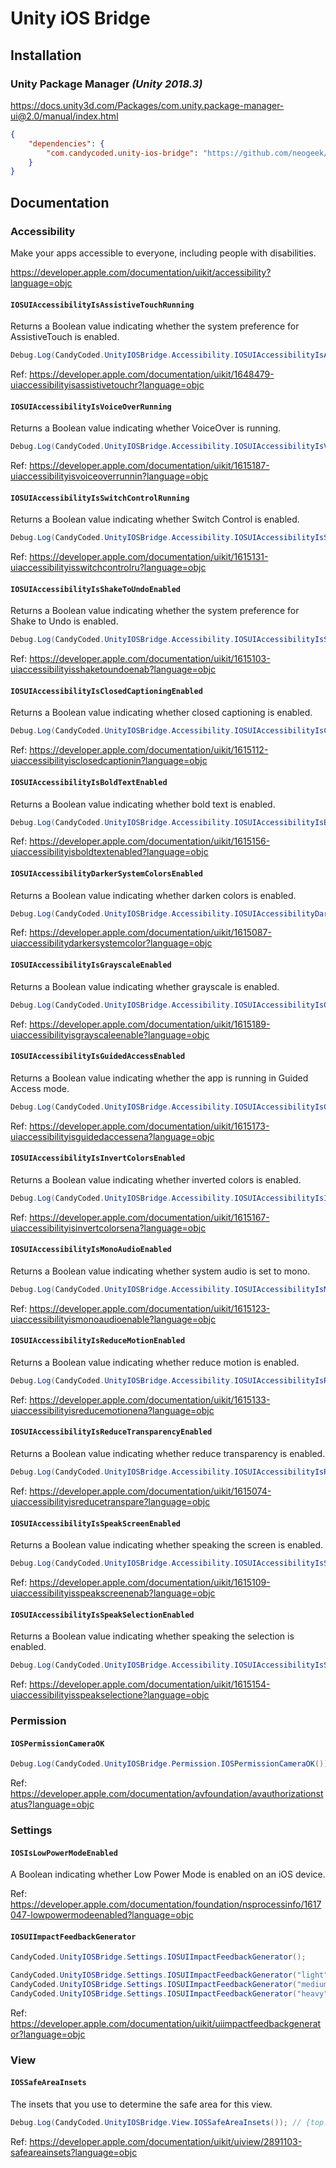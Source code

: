 # Unity iOS Bridge

## Installation

### Unity Package Manager _(Unity 2018.3)_

<https://docs.unity3d.com/Packages/com.unity.package-manager-ui@2.0/manual/index.html>

```json
{
    "dependencies": {
        "com.candycoded.unity-ios-bridge": "https://github.com/neogeek/Unity-iOS-Bridge.git#v1.0.0"
    }
}
```

## Documentation

### Accessibility

Make your apps accessible to everyone, including people with disabilities.

<https://developer.apple.com/documentation/uikit/accessibility?language=objc>

#### `IOSUIAccessibilityIsAssistiveTouchRunning`

Returns a Boolean value indicating whether the system preference for AssistiveTouch is enabled.

```csharp
Debug.Log(CandyCoded.UnityIOSBridge.Accessibility.IOSUIAccessibilityIsAssistiveTouchRunning); // true
```

Ref: <https://developer.apple.com/documentation/uikit/1648479-uiaccessibilityisassistivetouchr?language=objc>

#### `IOSUIAccessibilityIsVoiceOverRunning`

Returns a Boolean value indicating whether VoiceOver is running.

```csharp
Debug.Log(CandyCoded.UnityIOSBridge.Accessibility.IOSUIAccessibilityIsVoiceOverRunning); // true
```

Ref: <https://developer.apple.com/documentation/uikit/1615187-uiaccessibilityisvoiceoverrunnin?language=objc>

#### `IOSUIAccessibilityIsSwitchControlRunning`

Returns a Boolean value indicating whether Switch Control is enabled.

```csharp
Debug.Log(CandyCoded.UnityIOSBridge.Accessibility.IOSUIAccessibilityIsSwitchControlRunning); // true
```

Ref: <https://developer.apple.com/documentation/uikit/1615131-uiaccessibilityisswitchcontrolru?language=objc>

#### `IOSUIAccessibilityIsShakeToUndoEnabled`

Returns a Boolean value indicating whether the system preference for Shake to Undo is enabled.

```csharp
Debug.Log(CandyCoded.UnityIOSBridge.Accessibility.IOSUIAccessibilityIsShakeToUndoEnabled); // true
```

Ref: <https://developer.apple.com/documentation/uikit/1615103-uiaccessibilityisshaketoundoenab?language=objc>

#### `IOSUIAccessibilityIsClosedCaptioningEnabled`

Returns a Boolean value indicating whether closed captioning is enabled.

```csharp
Debug.Log(CandyCoded.UnityIOSBridge.Accessibility.IOSUIAccessibilityIsClosedCaptioningEnabled); // true
```

Ref: <https://developer.apple.com/documentation/uikit/1615112-uiaccessibilityisclosedcaptionin?language=objc>

#### `IOSUIAccessibilityIsBoldTextEnabled`

Returns a Boolean value indicating whether bold text is enabled.

```csharp
Debug.Log(CandyCoded.UnityIOSBridge.Accessibility.IOSUIAccessibilityIsBoldTextEnabled); // true
```

Ref: <https://developer.apple.com/documentation/uikit/1615156-uiaccessibilityisboldtextenabled?language=objc>

#### `IOSUIAccessibilityDarkerSystemColorsEnabled`

Returns a Boolean value indicating whether darken colors is enabled.

```csharp
Debug.Log(CandyCoded.UnityIOSBridge.Accessibility.IOSUIAccessibilityDarkerSystemColorsEnabled); // true
```

Ref: <https://developer.apple.com/documentation/uikit/1615087-uiaccessibilitydarkersystemcolor?language=objc>

#### `IOSUIAccessibilityIsGrayscaleEnabled`

Returns a Boolean value indicating whether grayscale is enabled.

```csharp
Debug.Log(CandyCoded.UnityIOSBridge.Accessibility.IOSUIAccessibilityIsGrayscaleEnabled); // true
```

Ref: <https://developer.apple.com/documentation/uikit/1615189-uiaccessibilityisgrayscaleenable?language=objc>

#### `IOSUIAccessibilityIsGuidedAccessEnabled`

Returns a Boolean value indicating whether the app is running in Guided Access mode.

```csharp
Debug.Log(CandyCoded.UnityIOSBridge.Accessibility.IOSUIAccessibilityIsGuidedAccessEnabled); // true
```

Ref: <https://developer.apple.com/documentation/uikit/1615173-uiaccessibilityisguidedaccessena?language=objc>

#### `IOSUIAccessibilityIsInvertColorsEnabled`

Returns a Boolean value indicating whether inverted colors is enabled.

```csharp
Debug.Log(CandyCoded.UnityIOSBridge.Accessibility.IOSUIAccessibilityIsInvertColorsEnabled); // true
```

Ref: <https://developer.apple.com/documentation/uikit/1615167-uiaccessibilityisinvertcolorsena?language=objc>

#### `IOSUIAccessibilityIsMonoAudioEnabled`

Returns a Boolean value indicating whether system audio is set to mono.

```csharp
Debug.Log(CandyCoded.UnityIOSBridge.Accessibility.IOSUIAccessibilityIsMonoAudioEnabled); // true
```

Ref: <https://developer.apple.com/documentation/uikit/1615123-uiaccessibilityismonoaudioenable?language=objc>

#### `IOSUIAccessibilityIsReduceMotionEnabled`

Returns a Boolean value indicating whether reduce motion is enabled.

```csharp
Debug.Log(CandyCoded.UnityIOSBridge.Accessibility.IOSUIAccessibilityIsReduceMotionEnabled); // true
```

Ref: <https://developer.apple.com/documentation/uikit/1615133-uiaccessibilityisreducemotionena?language=objc>

#### `IOSUIAccessibilityIsReduceTransparencyEnabled`

Returns a Boolean value indicating whether reduce transparency is enabled.

```csharp
Debug.Log(CandyCoded.UnityIOSBridge.Accessibility.IOSUIAccessibilityIsReduceTransparencyEnabled); // true
```

Ref: <https://developer.apple.com/documentation/uikit/1615074-uiaccessibilityisreducetranspare?language=objc>

#### `IOSUIAccessibilityIsSpeakScreenEnabled`

Returns a Boolean value indicating whether speaking the screen is enabled.

```csharp
Debug.Log(CandyCoded.UnityIOSBridge.Accessibility.IOSUIAccessibilityIsSpeakScreenEnabled); // true
```

Ref: <https://developer.apple.com/documentation/uikit/1615109-uiaccessibilityisspeakscreenenab?language=objc>

#### `IOSUIAccessibilityIsSpeakSelectionEnabled`

Returns a Boolean value indicating whether speaking the selection is enabled.

```csharp
Debug.Log(CandyCoded.UnityIOSBridge.Accessibility.IOSUIAccessibilityIsSpeakSelectionEnabled); // true
```

Ref: <https://developer.apple.com/documentation/uikit/1615154-uiaccessibilityisspeakselectione?language=objc>

### Permission

#### `IOSPermissionCameraOK`

```csharp
Debug.Log(CandyCoded.UnityIOSBridge.Permission.IOSPermissionCameraOK()); // true
```

Ref: <https://developer.apple.com/documentation/avfoundation/avauthorizationstatus?language=objc>

### Settings

#### `IOSIsLowPowerModeEnabled`

A Boolean indicating whether Low Power Mode is enabled on an iOS device.

Ref: <https://developer.apple.com/documentation/foundation/nsprocessinfo/1617047-lowpowermodeenabled?language=objc>

#### `IOSUIImpactFeedbackGenerator`

```csharp
CandyCoded.UnityIOSBridge.Settings.IOSUIImpactFeedbackGenerator();
```

```csharp
CandyCoded.UnityIOSBridge.Settings.IOSUIImpactFeedbackGenerator("light");
CandyCoded.UnityIOSBridge.Settings.IOSUIImpactFeedbackGenerator("medium");
CandyCoded.UnityIOSBridge.Settings.IOSUIImpactFeedbackGenerator("heavy");
```

Ref: <https://developer.apple.com/documentation/uikit/uiimpactfeedbackgenerator?language=objc>

### View

#### `IOSSafeAreaInsets`

The insets that you use to determine the safe area for this view.

```csharp
Debug.Log(CandyCoded.UnityIOSBridge.View.IOSSafeAreaInsets()); // {top: 0, left: 0, right: 0, bottom: 0}
```

Ref: <https://developer.apple.com/documentation/uikit/uiview/2891103-safeareainsets?language=objc>
